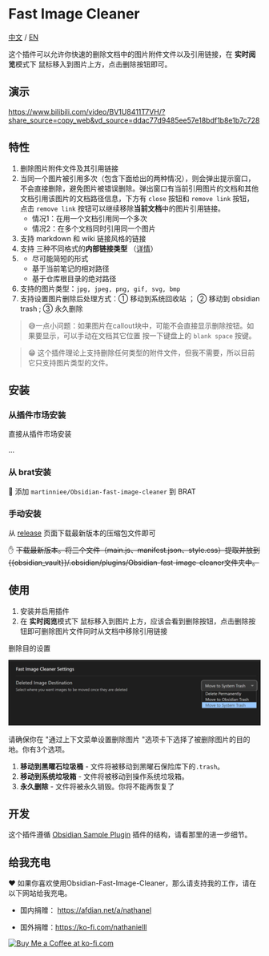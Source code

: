 # Fast Image Cleaner



[中文](./ZH.md) / [EN](./README.md)

这个插件可以允许你快速的删除文档中的图片附件文件以及引用链接，在 **实时阅览**模式下 鼠标移入到图片上方，点击删除按钮即可。



## 演示

https://www.bilibili.com/video/BV1U8411T7VH/?share_source=copy_web&vd_source=ddac77d9485ee57e18bdf1b8e1b7c728

## 特性

1. 删除图片附件文件及其引用链接
2. 当同一个图片被引用多次（包含下面给出的两种情况），则会弹出提示窗口，不会直接删除，避免图片被错误删除。弹出窗口有当前引用图片的文档和其他文档引用该图片的文档路径信息，下方有 `close` 按钮和 `remove link` 按钮，点击 `remove link` 按钮可以继续移除**当前文档**中的图片引用链接。
   - 情况1：在用一个文档引用同一个多次
   - 情况2：在多个文档同时引用同一个图片
3. 支持 markdown 和 wiki 链接风格的链接
4. 支持 三种不同格式的**内部链接类型** （[详情](https://help.obsidian.md/Linking+notes+and+files/Internal+links)）
5. - 尽可能简短的形式
   - 基于当前笔记的相对路径
   - 基于仓库根目录的绝对路径
6. 支持的图片类型：`jpg, jpeg, png, gif, svg, bmp`
7. 支持设置图片删除后处理方式：① 移动到系统回收站 ； ②  移动到 obsidian trash ; ③ 永久删除



> 😅一点小问题：如果图片在callout块中，可能不会直接显示删除按钮。如果要显示，可以手动在文档其它位置 按一下键盘上的 `blank space` 按键。

> 😁  这个插件理论上支持删除任何类型的附件文件，但我不需要，所以目前它只支持图片类型的文件。



## 安装

### 从插件市场安装

直接从插件市场安装

...



### 从 brat安装



👦 添加 `martinniee/Obsidian-fast-image-cleaner` 到 BRAT





### 手动安装
从 [release](https://github.com/martinniee/Obsidian-fast-image-cleaner/releases) 页面下载最新版本的压缩包文件即可

✋ ~~下载最新版本。将三个文件（main.js、manifest.json、style.css）提取并放到{{obsidian_vault}}/.obsidian/plugins/Obsidian-fast-image-cleaner文件夹中。~~

## 使用



1. 安装并启用插件
2. 在 **实时阅览**模式下 鼠标移入到图片上方，应该会看到删除按钮，点击删除按钮即可删除图片文件同时从文档中移除引用链接



删除目的设置

![image-20230209180042264](assets/README-images/image-20230209180042264.png)

请确保你在 "通过上下文菜单设置删除图片 "选项卡下选择了被删除图片的目的地。你有3个选项。

1. **移动到黑曜石垃圾桶** - 文件将被移动到黑曜石保险库下的`.trash`。
2. **移动到系统垃圾箱** - 文件将被移动到操作系统垃圾箱。
3. **永久删除** - 文件将被永久销毁。你将不能再恢复了

## 开发

这个插件遵循  [Obsidian Sample Plugin](https://github.com/obsidianmd/obsidian-sample-plugin) 插件的结构，请看那里的进一步细节。





## 给我充电

❤ 如果你喜欢使用Obsidian-Fast-Image-Cleaner，那么请支持我的工作，请在以下网站给我充电。

- 国内捐赠： https://afdian.net/a/nathanel

- 国外捐赠：https://ko-fi.com/nathanielll



<a href='https://ko-fi.com/J3J6IL7MY' target='_blank'><img height='36' style='border:0px;height:36px;' src='https://storage.ko-fi.com/cdn/kofi3.png?v=3' border='0' alt='Buy Me a Coffee at ko-fi.com' /></a>
